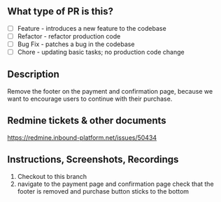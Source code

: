 ## What type of PR is this?

- [ ] Feature - introduces a new feature to the codebase
- [ ] Refactor - refactor production code
- [ ] Bug Fix - patches a bug in the codebase
- [ ] Chore - updating basic tasks; no production code change

## Description
Remove the footer on the payment and confirmation page, because we want to encourage users to continue with their purchase.

## Redmine tickets & other documents
https://redmine.inbound-platform.net/issues/50434

## Instructions, Screenshots, Recordings
1. Checkout to this branch
2. navigate to the payment page and confirmation page check that the footer is removed and purchase button sticks to the bottom
